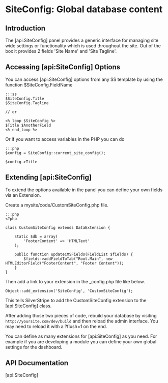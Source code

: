 # SiteConfig: Global database content

## Introduction

The [api:SiteConfig] panel provides a generic interface for managing site wide settings or
functionality which is used throughout the site. Out of the box it provides 2 fields 'Site Name' and 'Site Tagline'.

## Accessing [api:SiteConfig] Options

You can access [api:SiteConfig] options from any SS template by using the function $SiteConfig.FieldName

	:::ss
	$SiteConfig.Title 
	$SiteConfig.Tagline
	
	// or 
	
	<% loop $SiteConfig %>
	$Title $AnotherField
	<% end_loop %>


Or if you want to access variables in the PHP you can do

	:::php
	$config = SiteConfig::current_site_config(); 
	
	$config->Title


## Extending [api:SiteConfig]

To extend the options available in the panel you can define your own fields via an Extension.

Create a mysite/code/CustomSiteConfig.php file.

	:::php
	<?php
	
	class CustomSiteConfig extends DataExtension {
		
		static $db = array(
			'FooterContent' => 'HTMLText'
		);
	
		public function updateCMSFields(FieldList $fields) {
			$fields->addFieldToTab("Root.Main", new HTMLEditorField("FooterContent", "Footer Content"));
		}
	}


Then add a link to your extension in the _config.php file like below.

	Object::add_extension('SiteConfig', 'CustomSiteConfig');


This tells SilverStripe to add the CustomSiteConfig extension to the [api:SiteConfig] class. 

After adding those two pieces of code, rebuild your database by visiting `http://yoursite.com/dev/build` and then reload
the admin interface. You may need to reload it with a ?flush=1 on the end.

You can define as many extensions for [api:SiteConfig] as you need. For example if you are developing a module you can define
your own global settings for the dashboard.

## API Documentation
[api:SiteConfig]
